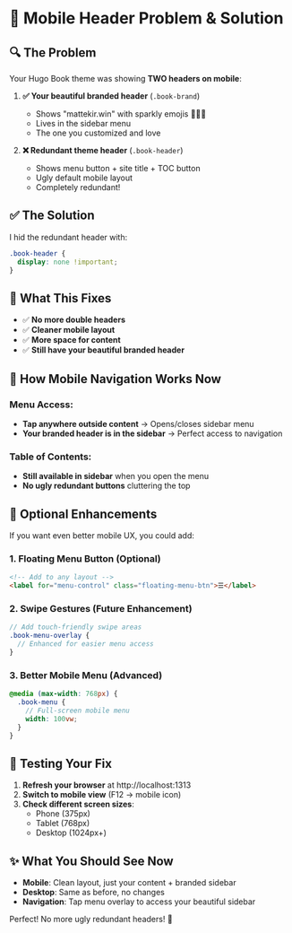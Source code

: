 # 📱 Mobile Header Problem & Solution

## 🔍 **The Problem**

Your Hugo Book theme was showing **TWO headers on mobile**:

1. **✅ Your beautiful branded header** (`.book-brand`) 
   - Shows "mattekir.win" with sparkly emojis 🌙🍓✨
   - Lives in the sidebar menu
   - The one you customized and love

2. **❌ Redundant theme header** (`.book-header`)
   - Shows menu button + site title + TOC button  
   - Ugly default mobile layout
   - Completely redundant!

## ✅ **The Solution**

I hid the redundant header with:

```scss
.book-header {
  display: none !important;
}
```

## 🎯 **What This Fixes**

- ✅ **No more double headers**
- ✅ **Cleaner mobile layout** 
- ✅ **More space for content**
- ✅ **Still have your beautiful branded header**

## 🚀 **How Mobile Navigation Works Now**

### **Menu Access:**
- **Tap anywhere outside content** → Opens/closes sidebar menu
- **Your branded header is in the sidebar** → Perfect access to navigation

### **Table of Contents:**
- **Still available in sidebar** when you open the menu
- **No ugly redundant buttons** cluttering the top

## 🎨 **Optional Enhancements**

If you want even better mobile UX, you could add:

### **1. Floating Menu Button** (Optional)
```html
<!-- Add to any layout -->
<label for="menu-control" class="floating-menu-btn">☰</label>
```

### **2. Swipe Gestures** (Future Enhancement)
```scss
// Add touch-friendly swipe areas
.book-menu-overlay {
  // Enhanced for easier menu access
}
```

### **3. Better Mobile Menu** (Advanced)
```scss
@media (max-width: 768px) {
  .book-menu {
    // Full-screen mobile menu
    width: 100vw;
  }
}
```

## 🧪 **Testing Your Fix**

1. **Refresh your browser** at http://localhost:1313
2. **Switch to mobile view** (F12 → mobile icon)
3. **Check different screen sizes**:
   - Phone (375px)
   - Tablet (768px) 
   - Desktop (1024px+)

## ✨ **What You Should See Now**

- **Mobile**: Clean layout, just your content + branded sidebar
- **Desktop**: Same as before, no changes
- **Navigation**: Tap menu overlay to access your beautiful sidebar

Perfect! No more ugly redundant headers! 🎉